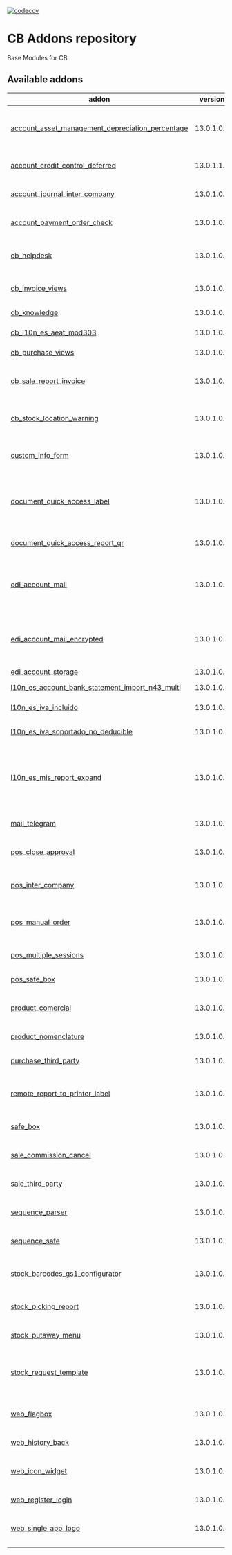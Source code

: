 [![codecov](https://codecov.io/gh/tegin/cb-addons/branch/13.0/graph/badge.svg)](https://codecov.io/gh/tegin/cb-addons)

<!-- /!\ do not modify above this line -->

# CB Addons repository

Base Modules for CB

<!-- /!\ do not modify below this line -->

<!-- prettier-ignore-start -->

[//]: # (addons)

Available addons
----------------
addon | version | summary
--- | --- | ---
[account_asset_management_depreciation_percentage](account_asset_management_depreciation_percentage/) | 13.0.1.0.0 | Account Asset Management Depreciation Percentage
[account_credit_control_deferred](account_credit_control_deferred/) | 13.0.1.1.0 | Defferred credit control mails
[account_journal_inter_company](account_journal_inter_company/) | 13.0.1.0.0 | Creates inter company relations
[account_payment_order_check](account_payment_order_check/) | 13.0.1.0.0 | Account Payment Order Check
[cb_helpdesk](cb_helpdesk/) | 13.0.1.0.0 | Helpdesk from OCA with some modifications
[cb_invoice_views](cb_invoice_views/) | 13.0.1.0.0 | Modify invoice views css
[cb_knowledge](cb_knowledge/) | 13.0.1.0.0 | Knowledge for CB
[cb_l10n_es_aeat_mod303](cb_l10n_es_aeat_mod303/) | 13.0.1.0.0 | Add report to mod 303
[cb_purchase_views](cb_purchase_views/) | 13.0.1.0.0 | Purchase custom views
[cb_sale_report_invoice](cb_sale_report_invoice/) | 13.0.1.0.0 | Sale Report invoice modification for CB
[cb_stock_location_warning](cb_stock_location_warning/) | 13.0.1.0.0 | Add warnings to stock locations
[custom_info_form](custom_info_form/) | 13.0.1.0.0 | Create and manage Forms using custom_info
[document_quick_access_label](document_quick_access_label/) | 13.0.1.0.0 | Allows to print labels from Document Quick Access records
[document_quick_access_report_qr](document_quick_access_report_qr/) | 13.0.1.0.0 | Add QR to models reports
[edi_account_mail](edi_account_mail/) | 13.0.1.0.0 | Send invoices through emails as an integration method
[edi_account_mail_encrypted](edi_account_mail_encrypted/) | 13.0.1.0.0 | Send invoices through emails as an integration method
[edi_account_storage](edi_account_storage/) | 13.0.1.0.0 | Summary
[l10n_es_account_bank_statement_import_n43_multi](l10n_es_account_bank_statement_import_n43_multi/) | 13.0.1.0.0 | Import n43 multi wizard
[l10n_es_iva_incluido](l10n_es_iva_incluido/) | 13.0.1.0.0 | L10n ES IVA Incluido
[l10n_es_iva_soportado_no_deducible](l10n_es_iva_soportado_no_deducible/) | 13.0.1.0.0 | L10n ES IVA Soportado No Deducible
[l10n_es_mis_report_expand](l10n_es_mis_report_expand/) | 13.0.1.0.0 | Plantillas extendidas MIS Builder para informes contables españoles
[mail_telegram](mail_telegram/) | 13.0.1.0.0 | Send messages to telegram
[pos_close_approval](pos_close_approval/) | 13.0.1.0.0 | Adds integration information
[pos_inter_company](pos_inter_company/) | 13.0.1.0.0 | Payment of invoices to another company
[pos_manual_order](pos_manual_order/) | 13.0.1.0.0 | Add Orders manually on a PoS Session
[pos_multiple_sessions](pos_multiple_sessions/) | 13.0.1.0.0 | Adds integration information
[pos_safe_box](pos_safe_box/) | 13.0.1.0.0 | Safe Box with PoS
[product_comercial](product_comercial/) | 13.0.1.0.0 | Add Comercial field to product
[product_nomenclature](product_nomenclature/) | 13.0.1.0.0 | Product nomenclature
[purchase_third_party](purchase_third_party/) | 13.0.1.0.0 | Creates inter company relations
[remote_report_to_printer_label](remote_report_to_printer_label/) | 13.0.1.0.0 | Adds label selection to remote printer
[safe_box](safe_box/) | 13.0.1.0.0 | Creates inter company relations
[sale_commission_cancel](sale_commission_cancel/) | 13.0.1.0.0 | Creates inter company relations
[sale_third_party](sale_third_party/) | 13.0.1.0.0 | Creates inter company relations
[sequence_parser](sequence_parser/) | 13.0.1.0.0 | Returns the sequence on a tuple
[sequence_safe](sequence_safe/) | 13.0.1.0.0 | Adds a check digit on sequences
[stock_barcodes_gs1_configurator](stock_barcodes_gs1_configurator/) | 13.0.1.0.0 | Simplify configuration of GS1 barcodes
[stock_picking_report](stock_picking_report/) | 13.0.1.0.0 | Improve Picking report
[stock_putaway_menu](stock_putaway_menu/) | 13.0.1.0.0 | Show menu for putaway strategies
[stock_request_template](stock_request_template/) | 13.0.1.0.0 | Create Templates for Stock Request Orders
[web_flagbox](web_flagbox/) | 13.0.1.0.0 | Allows to us a flag box with icons / buttons
[web_history_back](web_history_back/) | 13.0.1.0.0 | Add history back
[web_icon_widget](web_icon_widget/) | 13.0.1.0.0 | Allows to use a flag box with icons / buttons
[web_register_login](web_register_login/) | 13.0.1.0.0 | Register Logins
[web_single_app_logo](web_single_app_logo/) | 13.0.1.0.0 | Allows to define a single app logo

[//]: # (end addons)

<!-- prettier-ignore-end -->
